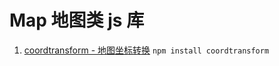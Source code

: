 # Map 地图类 js 库   

1. [coordtransform - 地图坐标转换](https://github.com/wandergis/coordtransform)   `npm install coordtransform`